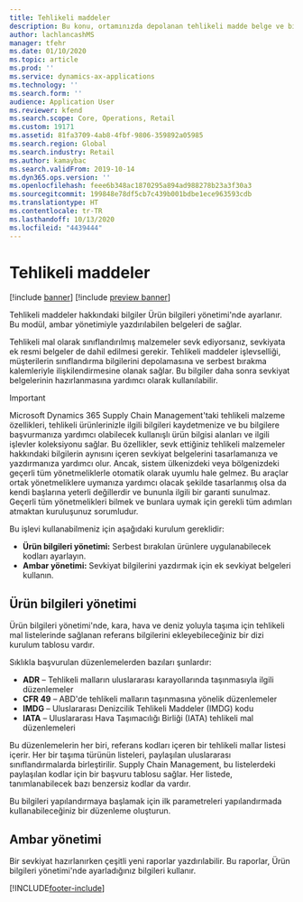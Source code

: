 ```yaml
---
title: Tehlikeli maddeler
description: Bu konu, ortamınızda depolanan tehlikeli madde belge ve bilgileri hakkında bilgi sağlamaktadır.
author: lachlancashMS
manager: tfehr
ms.date: 01/10/2020
ms.topic: article
ms.prod: ''
ms.service: dynamics-ax-applications
ms.technology: ''
ms.search.form: ''
audience: Application User
ms.reviewer: kfend
ms.search.scope: Core, Operations, Retail
ms.custom: 19171
ms.assetid: 81fa3709-4ab8-4fbf-9806-359892a05985
ms.search.region: Global
ms.search.industry: Retail
ms.author: kamaybac
ms.search.validFrom: 2019-10-14
ms.dyn365.ops.version: ''
ms.openlocfilehash: feee6b348ac1870295a894ad988278b23a3f30a3
ms.sourcegitcommit: 199848e78df5cb7c439b001bdbe1ece963593cdb
ms.translationtype: HT
ms.contentlocale: tr-TR
ms.lasthandoff: 10/13/2020
ms.locfileid: "4439444"
---
```

# <a name="hazardous-materials"></a>Tehlikeli maddeler

[!include [banner](../includes/banner.md)]
[!include [preview banner](../includes/preview-banner.md)]

Tehlikeli maddeler hakkındaki bilgiler Ürün bilgileri yönetimi'nde ayarlanır. Bu modül, ambar yönetimiyle yazdırılabilen belgeleri de sağlar.

Tehlikeli mal olarak sınıflandırılmış malzemeler sevk ediyorsanız, sevkiyata ek resmi belgeler de dahil edilmesi gerekir. Tehlikeli maddeler işlevselliği, müşterilerin sınıflandırma bilgilerini depolamasına ve serbest bırakma kalemleriyle ilişkilendirmesine olanak sağlar. Bu bilgiler daha sonra sevkiyat belgelerinin hazırlanmasına yardımcı olarak kullanılabilir.

> [!IMPORTANT]
> Microsoft Dynamics 365 Supply Chain Management'taki tehlikeli malzeme özellikleri, tehlikeli ürünlerinizle ilgili bilgileri kaydetmenize ve bu bilgilere başvurmanıza yardımcı olabilecek kullanışlı ürün bilgisi alanları ve ilgili işlevler koleksiyonu sağlar. Bu özellikler, sevk ettiğiniz tehlikeli malzemeler hakkındaki bilgilerin aynısını içeren sevkiyat belgelerini tasarlamanıza ve yazdırmanıza yardımcı olur. Ancak, sistem ülkenizdeki veya bölgenizdeki geçerli tüm yönetmeliklerle otomatik olarak uyumlu hale gelmez. Bu araçlar ortak yönetmeliklere uymanıza yardımcı olacak şekilde tasarlanmış olsa da kendi başlarına yeterli değillerdir ve bununla ilgili bir garanti sunulmaz. Geçerli tüm yönetmelikleri bilmek ve bunlara uymak için gerekli tüm adımları atmaktan kuruluşunuz sorumludur.

Bu işlevi kullanabilmeniz için aşağıdaki kurulum gereklidir:

- **Ürün bilgileri yönetimi:** Serbest bırakılan ürünlere uygulanabilecek kodları ayarlayın.
- **Ambar yönetimi:** Sevkiyat bilgilerini yazdırmak için ek sevkiyat belgeleri kullanın.

## <a name="product-information-management"></a>Ürün bilgileri yönetimi

Ürün bilgileri yönetimi'nde, kara, hava ve deniz yoluyla taşıma için tehlikeli mal listelerinde sağlanan referans bilgilerini ekleyebileceğiniz bir dizi kurulum tablosu vardır.

Sıklıkla başvurulan düzenlemelerden bazıları şunlardır:

- **ADR** – Tehlikeli malların uluslararası karayollarında taşınmasıyla ilgili düzenlemeler
- **CFR 49** – ABD'de tehlikeli malların taşınmasına yönelik düzenlemeler
- **IMDG** – Uluslararası Denizcilik Tehlikeli Maddeler (IMDG) kodu
- **IATA** – Uluslararası Hava Taşımacılığı Birliği (IATA) tehlikeli mal düzenlemeleri

Bu düzenlemelerin her biri, referans kodları içeren bir tehlikeli mallar listesi içerir. Her bir taşıma türünün listeleri, paylaşılan uluslararası sınıflandırmalarda birleştirilir. Supply Chain Management, bu listelerdeki paylaşılan kodlar için bir başvuru tablosu sağlar. Her listede, tanımlanabilecek bazı benzersiz kodlar da vardır.

Bu bilgileri yapılandırmaya başlamak için ilk parametreleri yapılandırmada kullanabileceğiniz bir düzenleme oluşturun.

## <a name="warehouse-management"></a>Ambar yönetimi

Bir sevkiyat hazırlanırken çeşitli yeni raporlar yazdırılabilir. Bu raporlar, Ürün bilgileri yönetimi'nde ayarladığınız bilgileri kullanır.


[!INCLUDE[footer-include](../../includes/footer-banner.md)]
